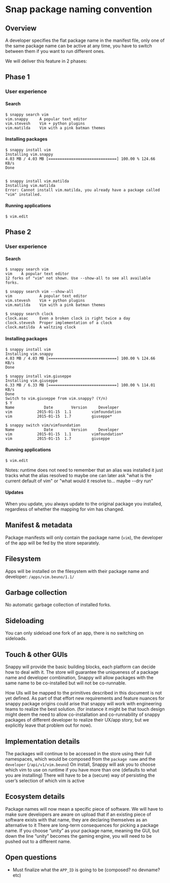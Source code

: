 # Snap package naming convention
## Overview
A developer specifies the flat package name in the manifest file, only one of 
the same package name can be active at any time, you have to switch between 
them if you want to run different ones.

We will deliver this feature in 2 phases:

## Phase 1

### User experience

#### Search

    $ snappy search vim
    vim.snappy     A popular text editor
    vim.stevesh    Vim + python plugins
    vim.matilda    Vim with a pink batman themes


#### Installing packages

    $ snappy install vim
    Installing vim.snappy
    4.03 MB / 4.03 MB [==============================] 100.00 % 124.66 KB/s
    Done


    $ snappy install vim.matilda
    Installing vim.matilda
    Error: Cannot install vim.matilda, you already have a package called "vim" installed.


#### Running applications
    $ vim.edit


## Phase 2

### User experience

#### Search

    $ snappy search vim
    vim    A popular text editor
    12 forks of "vim" not shown. Use --show-all to see all available forks.

    $ snappy search vim --show-all
    vim            A popular text editor
    vim.stevesh    Vim + python plugins
    vim.matilda    Vim with a pink batman themes 

    $ snappy search clock
    clock.asac     Even a broken clock is right twice a day
    clock.stevesh  Proper implementation of a clock
    clock.matilda  A waltzing clock


#### Installing packages
    $ snappy install vim
    Installing vim.snappy
    4.03 MB / 4.03 MB [==============================] 100.00 % 124.66 KB/s
    Done

    $ snappy install vim.giuseppe
    Installing vim.giuseppe
    6.33 MB / 6.33 MB [==============================] 100.00 % 114.01 KB/s
    Done
    Switch to vim.giuseppe from vim.snappy? (Y/n)
    $ Y
    Name             Date        Version     Developer
    vim           2015-01-15  1.1         vimfoundation
    vim           2015-01-15  1.7         giuseppe*

    $ snappy switch vim/vimfoundation
    Name             Date        Version     Developer
    vim           2015-01-15  1.1         vimfoundation*
    vim           2015-01-15  1.7         giuseppe


#### Running applications
    $ vim.edit

Notes:
    runtime does not need to remember that an alias was installed it just 
    tracks what the alias resolved to maybe one can later ask "what is the 
    current default of vim" or "what would it resolve to... maybe --dry run"

#### Updates
When you update, you always update to the original package you installed, 
regardless of whether the mapping for vim has changed.

## Manifest & metadata
Package manifests will only contain the package name (`vim`), the developer of 
the app will be fed by the store separately.

## Filesystem
Apps will be installed on the filesystem with their package name and developer:
`/apps/vim.beuno/1.1/`

## Garbage collection
No automatic garbage collection of installed forks.

## Sideloading
You can only sideload one fork of an app, there is no switching on sideloads.

## Touch & other GUIs
Snappy will provide the basic building blocks, each platform can decide how to
deal with it. The store will guarantee the uniqueness of a package name and
developer combination, Snappy will allow packages with the same name to be
co-installed but will not be co-runnable.

How UIs will be mapped to the primitives described in this document is not yet
defined. As part of that effort new requirements and feature nuances for snappy
package origins could arise that snappy will work with engineering teams to
realize the best solution. (for instance it might be that touch design might
deem the need to allow co-installation and co-runnability of snappy packages of
different developer to realize their UX/app story, but we explicitly leave that
problem out for now).

## Implementation details
The packages will continue to be accessed in the store using their full
namespaces, which would be composed from the `package name` and the `developer`
(`/api/v1/vim.beuno`) On install, Snappy will ask you to choose which vim to
use on runtime if you have more than one (defaults to what you are installing)
There will have to be a (secure) way of persisting the user’s selection of
which vim is active

## Ecosystem details
Package names will now mean a specific piece of software. We will have to make 
sure developers are aware on upload that if an existing piece of software 
exists with that name, they are declaring themselves as an alternative to it
There are long-term consequences for picking a package name. If you choose 
“unity” as your package name, meaning the GUI, but down the line “unity” 
becomes the gaming engine, you will need to be pushed out to a different name.

## Open questions
* Must finalize what the `APP_ID` is going to be (composed? no devname? etc)
